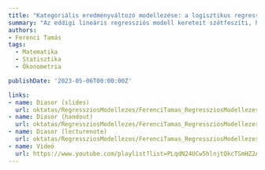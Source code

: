 ```yaml
---
title: "Kategoriális eredményváltozó modellezése: a logisztikus regresszió és változatai"
summary: "Az eddigi lineáris regressziós modell kereteit szétfeszíti, ha az eredményváltozó nem folytonos, hanem kategoriális. Ehhez egy új regressziós megoldást kell kifejlesztenünk, ez lesz a logisztikus regresszió, mely sajátos értelmezéssel rendelkezik, OLS-elven nem becsülhető, de ML-elven igen, illetve komoly kérdéseket vet fel az előrejelzés vele. A legegyszerűbb - bináris - eredményváltozóra vonatkozó modell után megismerkedünk az egyéb eseteket kezelő változataival is ennek a modellnek."
authors:
- Ferenci Tamás
tags:
  - Matematika
  - Statisztika
  - Ökonometria

publishDate: '2023-05-06T00:00:00Z'

links:
- name: Diasor (slides)
  url: oktatas/RegressziosModellezes/FerenciTamas_RegressziosModellezes_KategorialisEredmenyValtozoALogisztikusRegresszio_slides.pdf
- name: Diasor (handout)
  url: oktatas/RegressziosModellezes/FerenciTamas_RegressziosModellezes_KategorialisEredmenyValtozoALogisztikusRegresszio_handout.pdf
- name: Diasor (lecturenote)
  url: oktatas/RegressziosModellezes/FerenciTamas_RegressziosModellezes_KategorialisEredmenyValtozoALogisztikusRegresszio_lecturenote.pdf
- name: Videó
  url: https://www.youtube.com/playlist?list=PLqdN24UCw5hlnjtQkcTSmHZ2ADKLpeIeB
---
```

